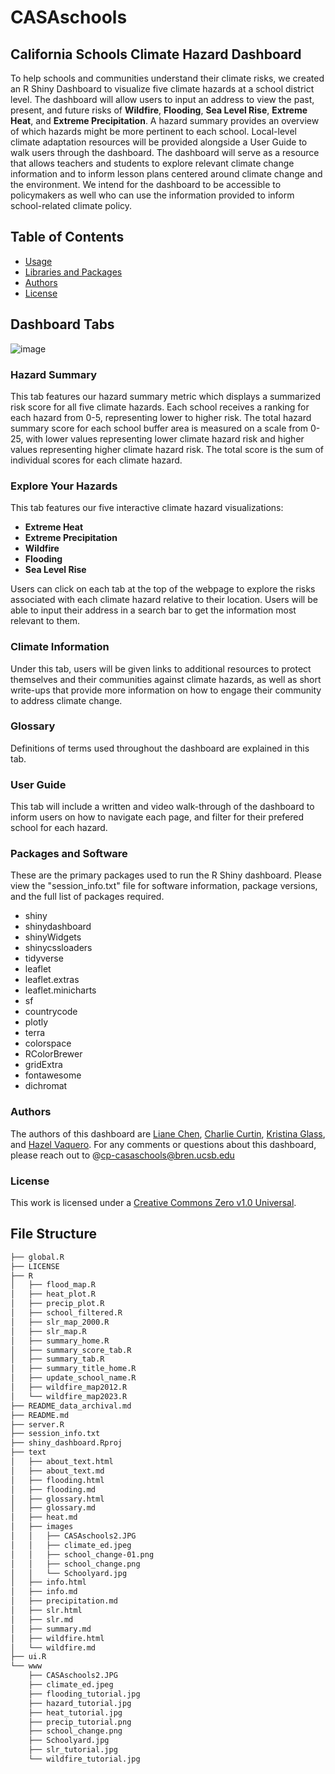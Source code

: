 # CASAschools

## California Schools Climate Hazard Dashboard

To help schools and communities understand their climate risks, we created an R Shiny Dashboard to visualize five climate hazards at a school district level. The dashboard will allow users to input an address to view the past, present, and future risks of **Wildfire**, **Flooding**, **Sea Level Rise**, **Extreme Heat**, and **Extreme Precipitation**. A hazard summary provides an overview of which hazards might be more pertinent to each school. Local-level climate adaptation resources will be provided alongside a User Guide to walk users through the dashboard. The dashboard will serve as a resource that allows teachers and students to explore relevant climate change information and to inform lesson plans centered around climate change and the environment. We intend for the dashboard to be accessible to policymakers as well who can use the information provided to inform school-related climate policy.

## Table of Contents
- [Usage](https://github.com/CASAschools/shiny_dashboard/blob/main/README.md#usage)
- [Libraries and Packages](https://github.com/CASAschools/shiny_dashboard/blob/main/README.md#libraries-and-packages)
- [Authors](https://github.com/CASAschools/shiny_dashboard/blob/main/README.md#authors)
- [License](https://github.com/CASAschools/shiny_dashboard/blob/main/README.md#license)

## Dashboard Tabs
![image](https://github.com/CASAschools/shiny_dashboard/assets/108312152/eefc6922-0032-409b-a1bc-2120f14faa90)


### Hazard Summary
This tab features our hazard summary metric which displays a summarized risk score for all five climate hazards. Each school receives a ranking for each hazard from 0-5, representing lower to higher risk. The total hazard summary score for each school buffer area is measured on a scale from 0-25, with lower values representing lower climate hazard risk and higher values representing higher climate hazard risk. The total score is the sum of individual scores for each climate hazard.

### Explore Your Hazards

This tab features our five interactive climate hazard visualizations:
- **Extreme Heat**
- **Extreme Precipitation**
- **Wildfire**
- **Flooding**
- **Sea Level Rise**

Users can click on each tab at the top of the webpage to explore the risks associated with each climate hazard relative to their location. Users will be able to input their address in a search bar to get the information most relevant to them.

### Climate Information

Under this tab, users will be given links to additional resources to protect themselves and their communities against climate hazards, as well as short write-ups that provide more information on how to engage their community to address climate change.

### Glossary

Definitions of terms used throughout the dashboard are explained in this tab.

### User Guide

This tab will include a written and video walk-through of the dashboard to inform users on how to navigate each page, and filter for their prefered school for each hazard.

### Packages and Software

These are the primary packages used to run the R Shiny dashboard. Please view the "session_info.txt" file for software information, package versions, and the full list of packages required. 

- shiny
- shinydashboard
- shinyWidgets
- shinycssloaders
- tidyverse
- leaflet
- leaflet.extras
- leaflet.minicharts
- sf
- countrycode
- plotly
- terra
- colorspace
- RColorBrewer
- gridExtra
- fontawesome
- dichromat

### Authors 
The authors of this dashboard are [Liane Chen](https://github.com/lchenhub), [Charlie Curtin](https://github.com/charliecurtin1), [Kristina Glass](https://github.com/kristinaglass), and [Hazel Vaquero](https://github.com/hazelvaq). For any comments or questions about this dashboard, please reach out to @cp-casaschools@bren.ucsb.edu

### License
This work is licensed under a [Creative Commons Zero v1.0 Universal](https://creativecommons.org/publicdomain/zero/1.0/deed.en).

## File Structure

```bash
├── global.R
├── LICENSE
├── R
│   ├── flood_map.R
│   ├── heat_plot.R
│   ├── precip_plot.R
│   ├── school_filtered.R
│   ├── slr_map_2000.R
│   ├── slr_map.R
│   ├── summary_home.R
│   ├── summary_score_tab.R
│   ├── summary_tab.R
│   ├── summary_title_home.R
│   ├── update_school_name.R
│   ├── wildfire_map2012.R
│   └── wildfire_map2023.R
├── README_data_archival.md
├── README.md
├── server.R
├── session_info.txt
├── shiny_dashboard.Rproj
├── text
│   ├── about_text.html
│   ├── about_text.md
│   ├── flooding.html
│   ├── flooding.md
│   ├── glossary.html
│   ├── glossary.md
│   ├── heat.md
│   ├── images
│   │   ├── CASAschools2.JPG
│   │   ├── climate_ed.jpeg
│   │   ├── school_change-01.png
│   │   ├── school_change.png
│   │   └── Schoolyard.jpg
│   ├── info.html
│   ├── info.md
│   ├── precipitation.md
│   ├── slr.html
│   ├── slr.md
│   ├── summary.md
│   ├── wildfire.html
│   └── wildfire.md
├── ui.R
└── www
    ├── CASAschools2.JPG
    ├── climate_ed.jpeg
    ├── flooding_tutorial.jpg
    ├── hazard_tutorial.jpg
    ├── heat_tutorial.jpg
    ├── precip_tutorial.png
    ├── school_change.png
    ├── Schoolyard.jpg
    ├── slr_tutorial.jpg
    └── wildfire_tutorial.jpg
```




